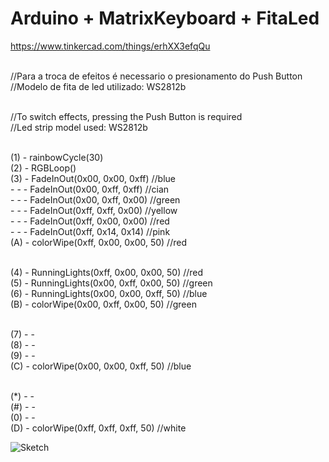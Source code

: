 # Arduino + MatrixKeyboard + FitaLed
https://www.tinkercad.com/things/erhXX3efqQu

<br> //Para a troca de efeitos é necessario o presionamento do Push Button
<br> //Modelo de fita de led utilizado: WS2812b

<br> //To switch effects, pressing the Push Button is required
<br> //Led strip model used: WS2812b

<br> (1) -    rainbowCycle(30) 
<br> (2) -    RGBLoop() 
<br> (3) -    FadeInOut(0x00, 0x00, 0xff) //blue 
<br> - - -    FadeInOut(0x00, 0xff, 0xff) //cian 
<br> - - -    FadeInOut(0x00, 0xff, 0x00) //green 
<br> - - -    FadeInOut(0xff, 0xff, 0x00) //yellow 
<br> - - -    FadeInOut(0xff, 0x00, 0x00) //red 
<br> - - -    FadeInOut(0xff, 0x14, 0x14) //pink
<br> (A) -    colorWipe(0xff, 0x00, 0x00, 50) //red

<br> (4) -    RunningLights(0xff, 0x00, 0x00, 50) //red 
<br> (5) -    RunningLights(0x00, 0xff, 0x00, 50) //green 
<br> (6) -    RunningLights(0x00, 0x00, 0xff, 50) //blue
<br> (B) -    colorWipe(0x00, 0xff, 0x00, 50) //green

<br> (7) -   -
<br> (8) -   - 
<br> (9) -   -
<br> (C) -   colorWipe(0x00, 0x00, 0xff, 50) //blue

<br> (*) -   -
<br> (#) -   -
<br> (0) -   -
<br> (D) -   colorWipe(0xff, 0xff, 0xff, 50) //white 


![Sketch](https://user-images.githubusercontent.com/67809229/111317198-ae969600-8642-11eb-9ebc-47ac5bdb30c8.png)

